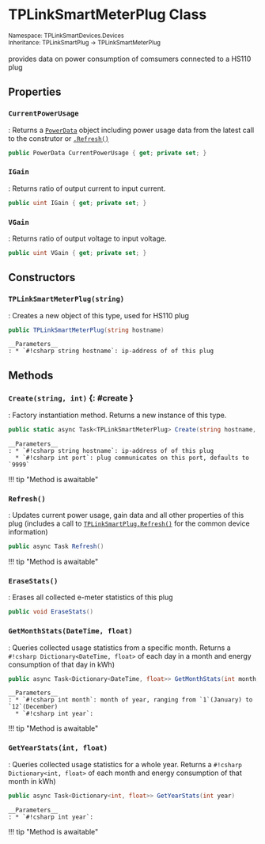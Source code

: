 # TPLinkSmartMeterPlug Class
<small>Namespace: TPLinkSmartDevices.Devices</small><br/>
<small>Inheritance: TPLinkSmartPlug -> TPLinkSmartMeterPlug</small><br/><br/>
provides data on power consumption of comsumers connected to a HS110 plug

## Properties

### `CurrentPowerUsage`
: Returns a [`PowerData`](/docs/data/power) object including power usage data from the latest call to the construtor or [`.Refresh()`](#refresh)
``` csharp
public PowerData CurrentPowerUsage { get; private set; }
```

### `IGain`
: Returns ratio of output current to input current.
``` csharp
public uint IGain { get; private set; }
```

### `VGain`
: Returns ratio of output voltage to input voltage.
``` csharp
public uint VGain { get; private set; }
```

## Constructors

### `TPLinkSmartMeterPlug(string)`
: Creates a new object of this type, used for HS110 plug 
  ``` csharp
  public TPLinkSmartMeterPlug(string hostname)
  ```

    __Parameters__
    : * `#!csharp string hostname`: ip-address of of this plug

## Methods

### `Create(string, int)` {: #create }
: Factory instantiation method. Returns a new instance of this type.
  ``` csharp
  public static async Task<TPLinkSmartMeterPlug> Create(string hostname, int port = 9999)
  ```

    __Parameters__
    : * `#!csharp string hostname`: ip-address of of this plug
      * `#!csharp int port`: plug communicates on this port, defaults to `9999`

!!! tip "Method is awaitable" 

### `Refresh()`
: Updates current power usage, gain data and all other properties of this plug (includes a call to [`TPLinkSmartPlug.Refresh()`](plug.md#refresh) for the common device information)
  ``` csharp
  public async Task Refresh()
  ```

!!! tip "Method is awaitable" 

### `EraseStats()`
: Erases all collected e-meter statistics of this plug
  ``` csharp
  public void EraseStats()
  ```


### `GetMonthStats(DateTime, float)`
: Queries collected usage statistics from a specific month. Returns a `#!csharp Dictionary<DateTime, float>` of each day in a month and energy consumption of that day in kWh)
  ``` csharp
  public async Task<Dictionary<DateTime, float>> GetMonthStats(int month, int year)
  ```

    __Parameters__
    : * `#!csharp int month`: month of year, ranging from `1`(January) to `12`(December)
      * `#!csharp int year`: 

!!! tip "Method is awaitable" 

### `GetYearStats(int, float)`
: Queries collected usage statistics for a whole year. Returns a `#!csharp Dictionary<int, float>` of each month and energy consumption of that month in kWh)
  ``` csharp
  public async Task<Dictionary<int, float>> GetYearStats(int year)
  ```

    __Parameters__
    : * `#!csharp int year`: 

!!! tip "Method is awaitable" 